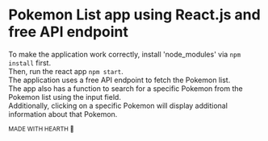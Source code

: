 # Pokemon List app using React.js and free API endpoint
To make the application work correctly, install 'node_modules' via `npm install` first.<br>
Then, run the react app `npm start`.<br>
The application uses a free API endpoint to fetch the Pokemon list.<br>
The app also has a function to search for a specific Pokemon from the Pokemon list using the input field.<br>
Additionally, clicking on a specific Pokemon will display additional information about that Pokemon.

<sub>MADE WITH HEARTH 🖤</sub>

